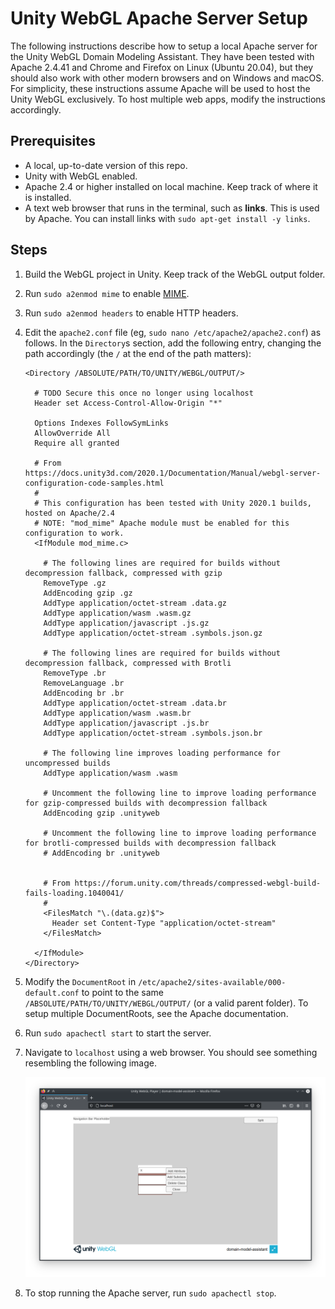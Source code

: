 # Unity WebGL Apache Server Setup

The following instructions describe how to setup a local Apache server for the Unity WebGL Domain Modeling Assistant.
They have been tested with Apache 2.4.41 and Chrome and Firefox on Linux (Ubuntu 20.04),
but they should also work with other modern browsers and on Windows and macOS.
For simplicity, these instructions assume Apache will be used to host the Unity WebGL exclusively.
To host multiple web apps, modify the instructions accordingly.

## Prerequisites

- A local, up-to-date version of this repo.
- Unity with WebGL enabled.
- Apache 2.4 or higher installed on local machine. Keep track of where it is installed.
- A text web browser that runs in the terminal, such as **links**. This is used by Apache.
You can install links with `sudo apt-get install -y links`.

## Steps

1. Build the WebGL project in Unity. Keep track of the WebGL output folder.
1. Run `sudo a2enmod mime` to enable [MIME](https://developer.mozilla.org/en-US/docs/Web/HTTP/Basics_of_HTTP/MIME_types).
1. Run `sudo a2enmod headers` to enable HTTP headers.
1. Edit the `apache2.conf` file (eg, `sudo nano /etc/apache2/apache2.conf`) as follows.
In the `Directory`s section, add the following entry, changing the path accordingly
(the `/` at the end of the path matters):

    ```ApacheConf
    <Directory /ABSOLUTE/PATH/TO/UNITY/WEBGL/OUTPUT/>

      # TODO Secure this once no longer using localhost
      Header set Access-Control-Allow-Origin "*"

      Options Indexes FollowSymLinks
      AllowOverride All
      Require all granted
      
      # From https://docs.unity3d.com/2020.1/Documentation/Manual/webgl-server-configuration-code-samples.html
      #
      # This configuration has been tested with Unity 2020.1 builds, hosted on Apache/2.4
      # NOTE: "mod_mime" Apache module must be enabled for this configuration to work.
      <IfModule mod_mime.c>

        # The following lines are required for builds without decompression fallback, compressed with gzip
        RemoveType .gz
        AddEncoding gzip .gz
        AddType application/octet-stream .data.gz
        AddType application/wasm .wasm.gz
        AddType application/javascript .js.gz
        AddType application/octet-stream .symbols.json.gz

        # The following lines are required for builds without decompression fallback, compressed with Brotli
        RemoveType .br
        RemoveLanguage .br
        AddEncoding br .br
        AddType application/octet-stream .data.br
        AddType application/wasm .wasm.br
        AddType application/javascript .js.br
        AddType application/octet-stream .symbols.json.br

        # The following line improves loading performance for uncompressed builds
        AddType application/wasm .wasm

        # Uncomment the following line to improve loading performance for gzip-compressed builds with decompression fallback
        AddEncoding gzip .unityweb

        # Uncomment the following line to improve loading performance for brotli-compressed builds with decompression fallback
        # AddEncoding br .unityweb
        
        
        # From https://forum.unity.com/threads/compressed-webgl-build-fails-loading.1040041/
        #
        <FilesMatch "\.(data.gz)$">
          Header set Content-Type "application/octet-stream"
        </FilesMatch>
        
      </IfModule>
    </Directory>
    ```

1. Modify the `DocumentRoot` in `/etc/apache2/sites-available/000-default.conf` to point to the same
   `/ABSOLUTE/PATH/TO/UNITY/WEBGL/OUTPUT/` (or a valid parent folder).
   To setup multiple DocumentRoots, see the Apache documentation.
1. Run `sudo apachectl start` to start the server.
1. Navigate to `localhost` using a web browser. You should see something resembling the following image.

   ![Unity WebGL application](webgl-in-browser.png)

1. To stop running the Apache server, run `sudo apachectl stop`.
